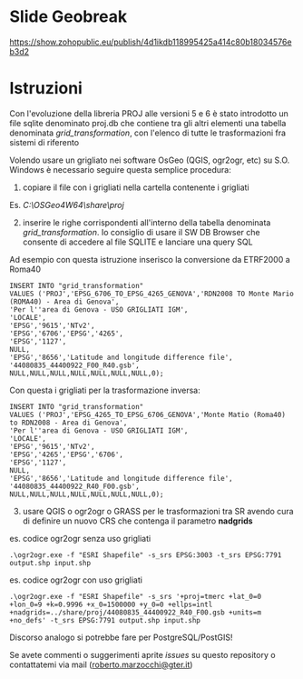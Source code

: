 # Slide Geobreak

https://show.zohopublic.eu/publish/4d1ikdb118995425a414c80b18034576eb3d2



# Istruzioni

Con l'evoluzione della libreria PROJ alle versioni 5 e 6 è stato introdotto un file sqlite denominato proj.db che contiene tra gli altri elementi una tabella denominata *grid_transformation*, con l'elenco di tutte le trasformazioni fra sistemi di riferento

Volendo usare un grigliato nei software OsGeo (QGIS, ogr2ogr, etc) su S.O. Windows è necessario seguire questa semplice procedura: 

1) copiare il file con i grigliati nella cartella contenente i grigliati 

Es. *C:\OSGeo4W64\share\proj*

2) inserire le righe corrispondenti all'interno della tabella denominata *grid_transformation*. Io consiglio di usare il SW DB Browser che consente di accedere al file SQLITE e lanciare una query SQL

Ad esempio con questa istruzione inserisco la conversione da ETRF2000 a Roma40

```
INSERT INTO "grid_transformation"
VALUES ('PROJ','EPSG_6706_TO_EPSG_4265_GENOVA','RDN2008 TO Monte Mario (ROMA40) - Area di Genova',
'Per l''area di Genova - USO GRIGLIATI IGM',
'LOCALE',
'EPSG','9615','NTv2',
'EPSG','6706','EPSG','4265',
'EPSG','1127', 
NULL,
'EPSG','8656','Latitude and longitude difference file',
'44080835_44400922_F00_R40.gsb',
NULL,NULL,NULL,NULL,NULL,NULL,NULL,0);
```

Con questa i grigliati per la trasformazione inversa:

```
INSERT INTO "grid_transformation"
VALUES ('PROJ','EPSG_4265_TO_EPSG_6706_GENOVA','Monte Matio (Roma40) to RDN2008 - Area di Genova',
'Per l''area di Genova - USO GRIGLIATI IGM',
'LOCALE',
'EPSG','9615','NTv2',
'EPSG','4265','EPSG','6706',
'EPSG','1127', 
NULL,
'EPSG','8656','Latitude and longitude difference file',
'44080835_44400922_R40_F00.gsb',
NULL,NULL,NULL,NULL,NULL,NULL,NULL,0);
```

3) usare QGIS o ogr2ogr o GRASS per le trasformazioni tra SR avendo cura di definire un nuovo CRS che contenga il parametro **nadgrids**

es. codice ogr2ogr senza uso grigliati

```
.\ogr2ogr.exe -f "ESRI Shapefile" -s_srs EPSG:3003 -t_srs EPSG:7791 output.shp input.shp
```

es. codice ogr2ogr con uso grigliati

```
.\ogr2ogr.exe -f "ESRI Shapefile" -s_srs '+proj=tmerc +lat_0=0 +lon_0=9 +k=0.9996 +x_0=1500000 +y_0=0 +ellps=intl +nadgrids=../share/proj/44080835_44400922_R40_F00.gsb +units=m +no_defs' -t_srs EPSG:7791 output.shp input.shp
```



Discorso analogo si potrebbe fare per PostgreSQL/PostGIS!

Se avete commenti o suggerimenti aprite *issues* su questo repository o contattatemi via mail (roberto.marzocchi@gter.it)





